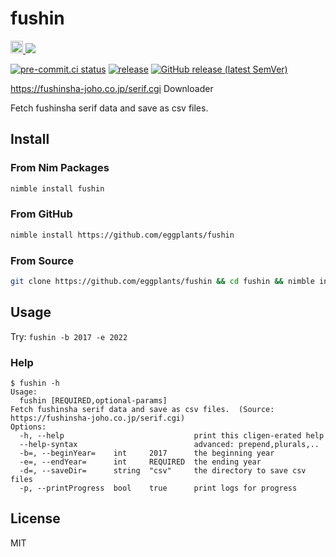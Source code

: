 # fushin

<a alt=nimble-directory href=https://nimble.directory/pkg/fushin>
  <img height=20 src=https://raw.githubusercontent.com/yglukhov/nimble-tag/master/nimble.png />
</a> <a alt=doc href=https://egpl.ga/fushin/fushin.html>
  <img src=https://github.com/eggplants/fushin/actions/workflows/pages/pages-build-deployment/badge.svg />
</a>

[![pre-commit.ci status](
  https://results.pre-commit.ci/badge/github/eggplants/fushin/master.svg
  )](
  https://results.pre-commit.ci/latest/github/eggplants/fushin/master
) [![release](
  https://github.com/eggplants/fushin/actions/workflows/release.yml/badge.svg
  )](
  https://github.com/eggplants/fushin/actions/workflows/release.yml
) [![GitHub release (latest SemVer)](
  https://img.shields.io/github/v/release/eggplants/fushin?logo=github&sort=semver
  )](
  https://github.com/eggplants/fushin/releases
)

<!--

[![PyPI](https://img.shields.io/pypi/v/fushin?color=blue)](https://pypi.org/project/fushin)

-->

<https://fushinsha-joho.co.jp/serif.cgi> Downloader

Fetch fushinsha serif data and save as csv files.

## Install

<!--

### From Binary

See: Releases

-->

### From Nim Packages

```bash
nimble install fushin
```

### From GitHub

```bash
nimble install https://github.com/eggplants/fushin
```

### From Source

```bash
git clone https://github.com/eggplants/fushin && cd fushin && nimble install
```

## Usage

Try: `fushin -b 2017 -e 2022`

### Help

```shellsession
$ fushin -h
Usage:
  fushin [REQUIRED,optional-params]
Fetch fushinsha serif data and save as csv files.  (Source: https://fushinsha-joho.co.jp/serif.cgi)
Options:
  -h, --help                             print this cligen-erated help
  --help-syntax                          advanced: prepend,plurals,..
  -b=, --beginYear=    int     2017      the beginning year
  -e=, --endYear=      int     REQUIRED  the ending year
  -d=, --saveDir=      string  "csv"     the directory to save csv files
  -p, --printProgress  bool    true      print logs for progress
```

## License

MIT

